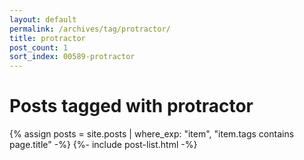 ```yaml
---
layout: default
permalink: /archives/tag/protractor/
title: protractor
post_count: 1
sort_index: 00589-protractor
---
```

<h1 class="page-heading">Posts tagged with protractor</h1>
{% assign posts = site.posts | where_exp: "item", "item.tags contains page.title" -%}
{%- include post-list.html -%}
